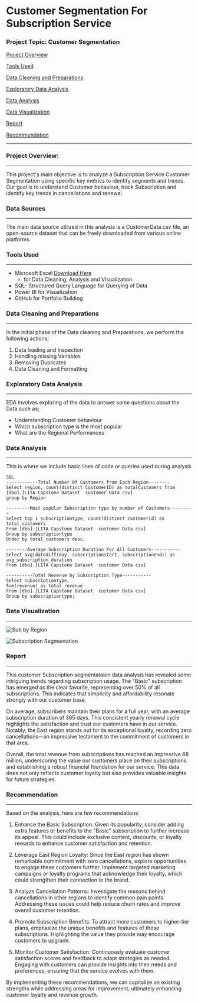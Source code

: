 # Customer Segmentation For Subscription Service 

### Project Topic: Customer Segmentation 

[Project Overview](#project-overview)

[Tools Used](#tools-used)

[Data Cleaning and Preparations](#data-cleaning-and-preparation)

[Exploratory Data Analysis](#exploratory-data-analysis)

[Data Analysis](#data-analysis)

 [Data Visualization](#data-visualization)

 [Report](#report)

 [Recommendation](#recommendation)

---
### Project Overview:
---
This project's main objective is to analyze a Subscription Service Customer Segmentation using specific key metrics to identify segments and trends. Our goal is to understand Customer behaviour, track Subscription and identify key trends in cancellations and renewal

### Data Sources 
---
The main data source utilized in this analysis is a CustomerData.csv file, an open-source dataset that can be freely downloaded from various online platforms.

### Tools Used
---
- Microsoft Excel [Download Here](https://www.microsoft.com)
   - for Data Cleaning, Analysis and Visualization 
- SQL- Structured Query Language for  Querying of Data 
- Power BI for Visualization
- GitHub for Portfolio Building

### Data Cleaning and Preparations 
---
In the initial phase of the Data cleaning and Preparations, we perform the following actions;
 1. Data loading and Inspection
 2. Handling missing Variables
 3. Removing Duplicates 
 4. Data Cleaning and Formatting


### Exploratory Data Analysis
---
EDA involves exploring of the data to answer some questions about the Data such as;
 -  Understanding Customer behaviour
 - Which subscription type is the most popular
 - What are the Regional Performances

### Data Analysis 
---
This is where we include basic lines of code or queries used during analysis 
```
SQL
------------Total Number Of Customers from Each Region--------
Select region, count(distinct CustomerID) as totalCustomers from [dbo].[LITA Capstone Dataset  customer Data csv] 
group by Region 

---------Most popular Subscription type by number of Customers---------
Select top 1 subscriptiontype, count(distinct customerid) as total_customers
From [dbo].[LITA Capstone Dataset  customer Data csv]
Group by subscriptiontype 
Order by total_customers desc;

--------Average Subscription Duration For All Customers-----------
Select avg(datediff(day, subscriptionstart, subscriptionend)) as avg_subscription_duration
From [dbo].[LITA Capstone Dataset  customer Data csv]

----------Total Revenue by Subscription Type-----------
Select subscriptiontype,
Sum(revenue) as total_revenue 
From [dbo].[LITA Capstone Dataset  customer Data csv]
Group by subscriptiontype;
```

### Data Visualization
---

![Sub by Region](https://github.com/user-attachments/assets/06b2f1f2-0736-4021-97f2-71c005077378)

![Subscription Segmentation](https://github.com/user-attachments/assets/ffa12765-1e85-47f1-bb52-7eceedf38451)

### Report
---
This customer Subscription segmentataion data analysis has revealed some intriguing trends regarding subscription usage. The "Basic" subscription has emerged as the clear favorite, representing over 50% of all subscriptions. This indicates that simplicity and affordability resonate strongly with our customer base. 

On average, subscribers maintain their plans for a full year, with an average subscription duration of 365 days. This consistent yearly renewal cycle highlights the satisfaction and trust our customers have in our service. Notably, the East region stands out for its exceptional loyalty, recording zero cancellations—an impressive testament to the commitment of customers in that area.

Overall, the total revenue from subscriptions has reached an impressive 68 million, underscoring the value our customers place on their subscriptions and establishing a robust financial foundation for our service. This data does not only reflects customer loyalty but also provides valuable insights for future strategies.

### Recommendation
---
Based on the analysis, here are few recommendations:

1. Enhance the Basic Subscription: Given its popularity, consider adding extra features or benefits to the "Basic" subscription to further increase its appeal. This could include exclusive content, discounts, or loyalty rewards to enhance customer satisfaction and retention.

2. Leverage East Region Loyalty: Since the East region has shown remarkable commitment with zero cancellations, explore opportunities to engage these customers further. Implement targeted marketing campaigns or loyalty programs that acknowledge their loyalty, which could strengthen their connection to the brand.

3. Analyze Cancellation Patterns: Investigate the reasons behind cancellations in other regions to identify common pain points. Addressing these issues could help reduce churn rates and improve overall customer retention.

4. Promote Subscription Benefits: To attract more customers to higher-tier plans, emphasize the unique benefits and features of those subscriptions. Highlighting the value they provide may encourage customers to upgrade.

5. Monitor Customer Satisfaction: Continuously evaluate customer satisfaction scores and feedback to adapt strategies as needed. Engaging with customers can provide insights into their needs and preferences, ensuring that the service evolves with them.

By implementing these recommendations, we can capitalize on existing strengths while addressing areas for improvement, ultimately enhancing customer loyalty and revenue growth.



 


